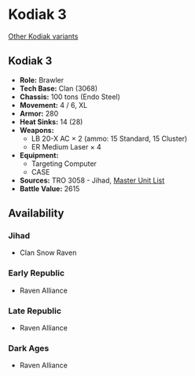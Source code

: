 # Kodiak 3

[Other Kodiak variants](../kodiak.md)

## Kodiak 3
- **Role:** Brawler
- **Tech Base:** Clan (3068)
- **Chassis:** 100 tons (Endo Steel)
- **Movement:** 4 / 6, XL
- **Armor:** 280
- **Heat Sinks:** 14 (28)
- **Weapons:**
  - LB 20-X AC × 2 (ammo: 15 Standard, 15 Cluster)
  - ER Medium Laser × 4
- **Equipment:**
  - Targeting Computer
  - CASE
- **Sources:** TRO 3058 - Jihad, [Master Unit List](http://masterunitlist.info/Unit/Details/1807/kodiak-3)
- **Battle Value:** 2615

## Availability

### Jihad
- Clan Snow Raven

### Early Republic
- Raven Alliance

### Late Republic
- Raven Alliance

### Dark Ages
- Raven Alliance

